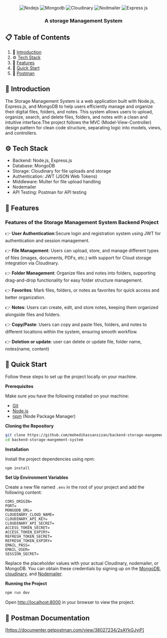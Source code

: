 <div align="center">
  <div>
    <img src="https://img.shields.io/badge/Node.js-339933?style=for-the-badge&logo=node.js&logoColor=white" alt="Nodejs"/>
    <img src="https://img.shields.io/badge/MongoDB-47A248?style=for-the-badge&logo=mongodb&logoColor=white" alt="Mongodb"/>
    <img src="https://img.shields.io/badge/Cloudinary-3448C5?style=for-the-badge&logo=cloudinary&logoColor=white" alt="Cloudinary"/>
    <img src="https://img.shields.io/badge/Nodemailer-FFCC00?style=for-the-badge&logo=gmail&logoColor=white" alt="Nodmailer"/>
    <img src="https://img.shields.io/badge/Express.js-000000?style=for-the-badge&logo=express&logoColor=white" alt="Express js"/>
  </div>

  <h3 align="center">A storage Management System </h3>
</div>

## 📋 <a name="table">Table of Contents</a>

1. 🤖 [Introduction](#introduction)
2. ⚙️ [Tech Stack](#tech-stack)
3. 🔋 [Features](#features)
4. 🤸 [Quick Start](#quick-start)
5. 🔗 [Postman](#postman)

## <a name="introduction">🤖 Introduction</a>

The Storage Management System is a web application built with Node.js, Express.js, and MongoDB to help users efficiently manage and organize their digital files, folders, and notes. This system allows users to upload, organize, search, and delete files, folders, and notes with a clean and intuitive interface.The project follows the MVC (Model-View-Controller) design pattern for clean code structure, separating logic into models, views, and controllers.

## <a name="tech-stack">⚙️ Tech Stack</a>

- Backend: Node.js, Express.js
- Database: MongoDB
- Storage: Cloudinary for file uploads and storage
- Authentication: JWT (JSON Web Tokens)
- Middleware: Multer for file upload handling
- Nodemailer
- API Testing: Postman for API testing

## <a name="features">🔋 Features</a>

### Features of the Storage Management System Backend Project

👉 **User Authentication**:Secure login and registration system using JWT for authentication and session management.

👉 **File Management**: Users can upload, store, and manage different types of files (images, documents, PDFs, etc.) with support for Cloud storage integration via Cloudinary.

👉 **Folder Management**: Organize files and notes into folders, supporting drag-and-drop functionality for easy folder structure management.

👉 **Favorites**: Mark files, folders, or notes as favorites for quick access and better organization.

👉 **Notes**: Users can create, edit, and store notes, keeping them organized alongside files and folders.

👉 **Copy/Paste**: Users can copy and paste files, folders, and notes to different locations within the system, ensuring smooth workflow.

👉 **Deletion or update**: user can delete or update file, folder name, notes(name, content)

## <a name="quick-start">🤸 Quick Start</a>

Follow these steps to set up the project locally on your machine.

**Prerequisites**

Make sure you have the following installed on your machine:

- [Git](https://git-scm.com/)
- [Node.js](https://nodejs.org/en)
- [npm](https://www.npmjs.com/) (Node Package Manager)

**Cloning the Repository**

```bash
git clone https://github.com/mehedihassansizan/backend-storage-mangement-system.git
cd backend-storage-mangement-system
```

**Installation**

Install the project dependencies using npm:

```bash
npm install
```

**Set Up Environment Variables**

Create a new file named `.env` in the root of your project and add the following content:

```env
CORS_ORIGIN=
PORT=
MONGODB_URL=
CLOUDINARY_CLOUD_NAME=
CLOUDINARY_API_KEY=
CLOUDINARY_API_SECRET=
ACCESS_TOKEN_SECRET=
ACCESS_TOKEN_EXPIRY=
REFRESH_TOKEN_SECRET=
REFRESH_TOKEN_EXPIRY=
EMAIL_PASS=
EMAIL_USER=
SESSION_SECRET=
```

Replace the placeholder values with your actual Cloudinary, nodemailer, or MongoDB. You can obtain these credentials by signing up on the [MongoDB](https://www.mongodb.com/), [cloudinary](https://console.cloudinary.com/), and [Nodemailer](https://www.nodemailer.com/).

**Running the Project**

```bash
npm run dev
```

Open [http://localhost:8000](http://localhost:8000) in your browser to view the project.

## <a name="postman">🤸 Postman Documentation</a>

[https://documenter.getpostman.com/view/38027234/2sAYkGJyjP]
